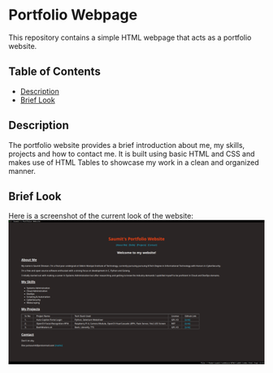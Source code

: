 # Portfolio Webpage
This repository contains a simple HTML webpage that acts as a portfolio website.

## Table of Contents

- [Description](#description)
- [Brief Look](#brief-look)

## Description

The portfolio website provides a brief introduction about me, my skills, projects and how to contact me. It is built using basic HTML and CSS and makes use of HTML Tables to showcase my work in a clean and organized manner.

## Brief Look
Here is a screenshot of the current look of the website:
![Website Screenshot](screenshot-lab01.png)
